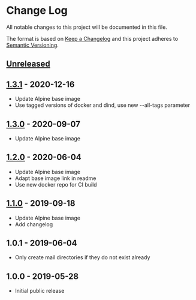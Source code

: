 # Change Log
All notable changes to this project will be documented in this file.

The format is based on [Keep a Changelog](http://keepachangelog.com/)
and this project adheres to [Semantic Versioning](http://semver.org/).

## [Unreleased]

## [1.3.1] - 2020-12-16
- Update Alpine base image
- Use tagged versions of docker and dind, use new --all-tags parameter

## [1.3.0] - 2020-09-07
- Update Alpine base image

## [1.2.0] - 2020-06-04
- Update Alpine base image
- Adapt base image link in readme
- Use new docker repo for CI build

## [1.1.0] - 2019-09-18
- Update Alpine base image
- Add changelog

## 1.0.1 - 2019-06-04
- Only create mail directories if they do not exist already

## 1.0.0 - 2019-05-28
- Initial public release

[Unreleased]:  https://github.com/gmitirol/minimal-imap/compare/1.3.1...HEAD
[1.3.1]: https://github.com/gmitirol/minimal-imap/compare/1.3.0...1.3.1
[1.3.0]: https://github.com/gmitirol/minimal-imap/compare/1.2.0...1.3.0
[1.2.0]: https://github.com/gmitirol/minimal-imap/compare/1.1.0...1.2.0
[1.1.0]: https://github.com/gmitirol/minimal-imap/compare/1.0.1...1.1.0
[1.0.1]: https://github.com/gmitirol/minimal-imap/compare/1.0.0...1.0.1
